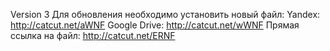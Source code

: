 Version 3 Для обновления необходимо установить новый файл: 
Yandex: http://catcut.net/aWNF
Google Drive: http://catcut.net/wWNF
Прямая ссылка на файл: http://catcut.net/ERNF
